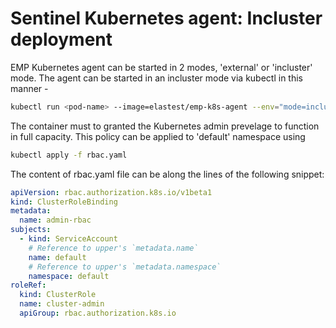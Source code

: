 # Sentinel Kubernetes agent: Incluster deployment

EMP Kubernetes agent can be started in 2 modes, 'external' or 'incluster' mode. The agent can be started in an incluster mode via kubectl in this manner -

```bash
kubectl run <pod-name> --image=elastest/emp-k8s-agent --env="mode=incluster"
```

The container must to granted the Kubernetes admin prevelage to function in full capacity. This policy can be applied to 'default' namespace using 

```bash
kubectl apply -f rbac.yaml
```

The content of rbac.yaml file can be along the lines of the following snippet:

```yaml
apiVersion: rbac.authorization.k8s.io/v1beta1
kind: ClusterRoleBinding
metadata:
  name: admin-rbac
subjects:
  - kind: ServiceAccount
    # Reference to upper's `metadata.name`
    name: default
    # Reference to upper's `metadata.namespace`
    namespace: default
roleRef:
  kind: ClusterRole
  name: cluster-admin
  apiGroup: rbac.authorization.k8s.io
```

